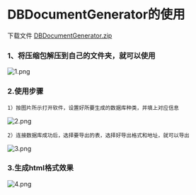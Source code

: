 # DBDocumentGenerator的使用

下载文件 [DBDocumentGenerator.zip](../tools/windows/DBDocumentGenerator.zip)
### 1、将压缩包解压到自己的文件夹，就可以使用
 ![1.png](../img/windows/DBDocumentGenerator/1.png)
 
### 2.使用步骤

```
1）按图片所示打开软件，设置好所要生成的数据库种类，并填上对应信息
``` 
 ![2.png](../img/windows/DBDocumentGenerator/2.png)
 
``` 
2）连接数据库成功后，选择要导出的表，选择好导出格式和地址，就可以导出
``` 
 ![3.png](../img/windows/DBDocumentGenerator/3.png)
 
### 3.生成html格式效果

 ![4.png](../img/windows/DBDocumentGenerator/4.png)
